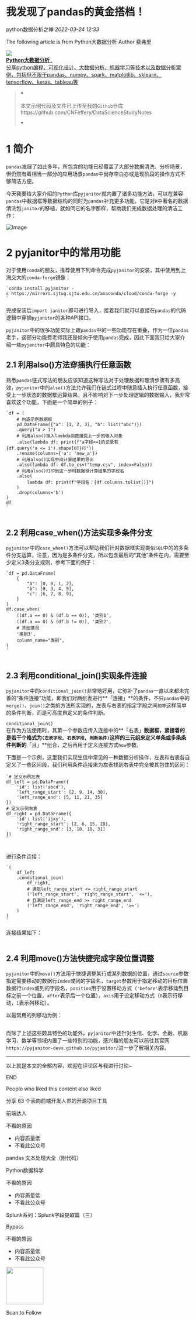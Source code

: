 # 我发现了pandas的黄金搭档！

<a id="profileBt"></a><a id="js_name"></a>python数据分析之禅 *2022-03-24 12:33*

The following article is from Python大数据分析 Author 费弗里

<a id="copyright_info"></a>[![](../../../_resources/0_924bf348505349d4810c7c67d91c2a88.jpg)<br>**Python大数据分析** .<br>分享python编程、可视化设计、大数据分析、机器学习等技术以及数据分析案例，包括但不限于pandas、numpy、spark、matplotlib、sklearn、tensorflow、keras、tableau等](#)

> ❝
> 
> 本文示例代码及文件已上传至我的`Github`仓库https://github.com/CNFeffery/DataScienceStudyNotes
> 
> ❞

# 1 简介

`pandas`发展了如此多年，所包含的功能已经覆盖了大部分数据清洗、分析场景，但仍然有着相当一部分的应用场景`pandas`中尚存空白亦或是现阶段的操作方式不够简洁方便。

今天我要给大家介绍的`Python`库`pyjanitor`就内置了诸多功能方法，可以在兼容`pandas`中数据框等数据结构的同时为`pandas`补充更多功能。它是对`R`中著名的数据清洗包`janitor`的移植，就如同它的名字那样，帮助我们完成数据处理的清洁工作：

![Image](../../../_resources/640_wx_fmt_png_wxfrom_5_wx_lazy__b8f61dc90e564f95b.png)

# 2 pyjanitor中的常用功能

对于使用`conda`的朋友，推荐使用下列命令完成`pyjanitor`的安装，其中使用到上海交大的`conda-forge`镜像：

```
`conda install pyjanitor -c https://mirrors.sjtug.sjtu.edu.cn/anaconda/cloud/conda-forge -y
`
```

完成安装后`import janitor`即可进行导入，接着我们就可以直接在`pandas`的代码逻辑中穿插`pyjanitor`的各种API接口。

`pyjanitor`中的很多功能实际上跟`pandas`中的一些功能存在重叠，作为一位`pandas`老手，这部分功能费老师我还是倾向于使用`pandas`完成，因此下面我只给大家介绍一些`pyjanitor`中颇具特色的功能：

## 2.1 利用also()方法穿插执行任意函数

熟悉`pandas`链式写法的朋友应该知道这种写法对于处理数据和理清步骤有多高效，`pyjanitor`中的`also()`方法允许我们在链式过程中随意插入执行任意函数，接受上一步状态的数据框运算结果，且不影响对下一步处理逻辑的数据输入，我非常喜欢这个功能，下面是一个简单的例子：

```
`df = (
    # 构造示例数据框
    pd.DataFrame({"a": [1, 2, 3], "b": list("abc")})
    .query("a > 1")
    # 利用also()插入lambda函数接受上一步的输入对象
    .also(lambda df: print(f"a字段<=1的记录有{df.query('a <= 1').shape[0]}行"))
    .rename(columns={'a': 'new_a'})
    # 利用also()实现中间计算结果的导出
    .also(lambda df: df.to_csv("temp.csv", index=False))
    # 利用also()打印到这一步时数据框计算结果的字段名
    .also(
        lambda df: print(f"字段名：{df.columns.tolist()}")
    )
    .drop(columns='b')
)
df
`
```

![Image](data:image/gif;base64,iVBORw0KGgoAAAANSUhEUgAAAAEAAAABCAYAAAAfFcSJAAAADUlEQVQImWNgYGBgAAAABQABh6FO1AAAAABJRU5ErkJggg==)

## 2.2 利用case_when()方法实现多条件分支

`pyjanitor`中的`case_when()`方法可以帮助我们针对数据框实现类似`SQL`中的的多条件分支运算，注意，因为是多条件分支，所以包含最后的“其他”条件在内，需要至少定义3条分支规则，参考下面的例子：

```
`df = pd.DataFrame(
    {
        "a": [0, 0, 1, 2],
        "b": [0, 3, 4, 5],
        "c": [6, 7, 8, 9],
    }
)
df.case_when(
    ((df.a == 0) & (df.b == 0)), '类别1',
    ((df.a == 0) & (df.b != 0)), '类别2',
    # 其他情况
    '类别3',
    column_name="类别",
)
`
```

![Image](data:image/gif;base64,iVBORw0KGgoAAAANSUhEUgAAAAEAAAABCAYAAAAfFcSJAAAADUlEQVQImWNgYGBgAAAABQABh6FO1AAAAABJRU5ErkJggg==)

## 2.3 利用conditional_join()实现条件连接

`pyjanitor`中的`conditional_join()`非常地好用，它弥补了`pandas`一直以来都未完善的“条件连接”功能，即我们对两张表进行**「连接」**的条件，不只`pandas`中的`merge()`、`join()`之类的方法所实现的，左表与右表的指定字段之间`相等`这样简单的条件判断，而是可高度自定义的条件判断。

`conditional_join()`在作为方法使用时，其第一个参数应传入连接中的**「右表」**数据框，紧接着的是若干个格式为`(左表字段, 右表字段, 判断条件)`这样的三元组来定义单条或多条条件判断的**「且」**组合，之后再用于定义连接方式`how`参数。

下面是一个示例，这里我们实现生信中常见的一种数据分析操作，左表和右表各自定义了一些区间段，我们利用条件连接来为左表找到右表中完全被其包住的区间：

```
`# 定义示例左表
df_left = pd.DataFrame({
    'id': list('abcd'),
    'left_range_start': [2, 9, 14, 30],
    'left_range_end': [5, 11, 21, 35]
})
# 定义示例右表
df_right = pd.DataFrame({
    'id': list('ijxy'),
    'right_range_start': [2, 6, 15, 28],
    'right_range_end': [3, 10, 18, 31]
})
`
```

![Image](data:image/gif;base64,iVBORw0KGgoAAAANSUhEUgAAAAEAAAABCAYAAAAfFcSJAAAADUlEQVQImWNgYGBgAAAABQABh6FO1AAAAABJRU5ErkJggg==)

进行条件连接：

```
`(
    df_left
    .conditional_join(
        df_right,
        # 满足left_range_start <= right_range_start
        ('left_range_start', 'right_range_start', '<='),
        # 且满足left_range_end >= right_range_end
        ('left_range_end', 'right_range_end', '>=')
    )
)
`
```

连接结果如下：

![Image](data:image/gif;base64,iVBORw0KGgoAAAANSUhEUgAAAAEAAAABCAYAAAAfFcSJAAAADUlEQVQImWNgYGBgAAAABQABh6FO1AAAAABJRU5ErkJggg==)

## 2.4 利用move()方法快捷完成字段位置调整

`pyjanitor`中的`move()`方法用于快捷调整某行或某列数据的位置，通过`source`参数指定需要移动的数据行`index`或列的字段名，`target`参数用于指定移动的目标位置数据行`index`或列的字段名，`position`用于设置移动方式（`'before'`表示移动到目标之前一个位置，`after`表示后一个位置），`axis`用于设定移动方式（`0`表示行移动，`1`表示列移动）。

以最常用的列移动为例：

![Image](data:image/gif;base64,iVBORw0KGgoAAAANSUhEUgAAAAEAAAABCAYAAAAfFcSJAAAADUlEQVQImWNgYGBgAAAABQABh6FO1AAAAABJRU5ErkJggg==)

而除了上述这些颇具特色的功能外，`pyjanitor`中还针对生信、化学、金融、机器学习、数学等领域内置了一些特别的功能，感兴趣的朋友可以前往其官网`https://pyjanitor-devs.github.io/pyjanitor/`进一步了解相关内容。

* * *

以上就是本文的全部内容，欢迎在评论区与我进行讨论~

END

People who liked this content also liked

分享 63 个面向前端开发人员的开源项目工具

前端达人

不看的原因

- 内容质量低
- 不看此公众号

pandas 文本处理大全（附代码）

Python数据科学

不看的原因

- 内容质量低
- 不看此公众号

Splunk系列：Splunk字段提取篇（三）

Bypass

不看的原因

- 内容质量低
- 不看此公众号

<img width="102" height="102" src="../../../_resources/qrcode_scene_10000004_size_102___9ccca80e0cdc43258.bmp"/>

Scan to Follow